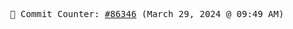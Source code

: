 <p align="center">
    <samp>
        📮 Commit Counter: <a href="https://github.com/Javascript-void0/Javascript-void0/commits/main">#86346</a> (March 29, 2024 @ 09:49 AM)
    </samp>
</p>